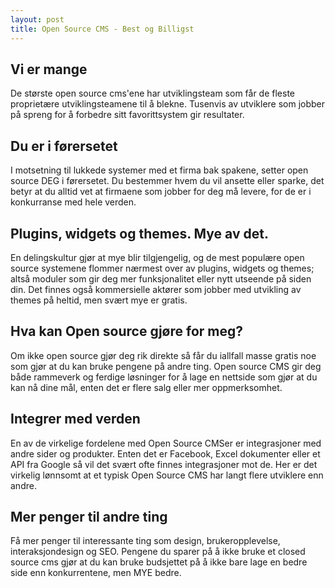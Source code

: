 ```yaml
---
layout: post
title: Open Source CMS - Best og Billigst
---
```


## Vi er mange
De største open source cms'ene har utviklingsteam som får de fleste proprietære utviklingsteamene til å blekne. Tusenvis av utviklere som jobber på spreng for å forbedre sitt favorittsystem gir resultater.


## Du er i førersetet
I motsetning til lukkede systemer med et firma bak spakene, setter open source DEG i førersetet. Du bestemmer hvem du vil ansette eller sparke, det betyr at du alltid vet at firmaene som jobber for deg må levere, for de er i konkurranse med hele verden.

## Plugins, widgets og themes. Mye av det.
En delingskultur gjør at mye blir tilgjengelig, og de mest populære open source systemene flommer nærmest over av plugins, widgets og themes; altså moduler som gir deg mer funksjonalitet eller nytt utseende på siden din. Det finnes også kommersielle aktører som jobber med utvikling av themes på heltid, men svært mye er gratis.

## Hva kan Open source gjøre for meg?
Om ikke open source gjør deg rik direkte så får du iallfall masse gratis noe som gjør at du kan bruke pengene på andre ting. Open source CMS gir deg både rammeverk og ferdige løsninger for å lage en nettside som gjør at du kan nå dine mål, enten det er flere salg eller mer oppmerksomhet.

## Integrer med verden
En av de virkelige fordelene med Open Source CMSer er integrasjoner med andre sider og produkter. Enten det er Facebook, Excel dokumenter eller et API fra Google så vil det svært ofte finnes integrasjoner mot de. Her er det virkelig lønnsomt at et typisk Open Source CMS har langt flere utviklere enn andre.

## Mer penger til andre ting
Få mer penger til interessante ting som design, brukeropplevelse, interaksjondesign og SEO. Pengene du sparer på å ikke bruke et closed source cms gjør at du kan bruke budsjettet på å ikke bare lage en bedre side enn konkurrentene, men MYE bedre.





